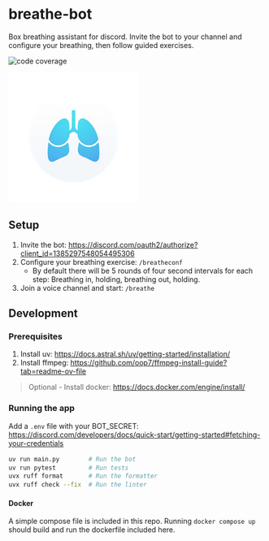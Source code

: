 # breathe-bot

Box breathing assistant for discord. Invite the bot to your channel and configure your breathing, then follow guided exercises.

![code coverage](https://raw.githubusercontent.com/nickjmiller/breathe-bot/coverage-badge/coverage.svg?raw=true "Coverage")

![Logo](assets/logo_256.png?raw=true "Logo")

## Setup

1. Invite the bot: https://discord.com/oauth2/authorize?client_id=1385297548054495306
1. Configure your breathing exercise: `/breatheconf`
    * By default there will be 5 rounds of four second intervals for each step: Breathing in, holding, breathing out, holding.
1. Join a voice channel and start: `/breathe`

## Development

### Prerequisites
1. Install uv: https://docs.astral.sh/uv/getting-started/installation/
1. Install ffmpeg: https://github.com/oop7/ffmpeg-install-guide?tab=readme-ov-file

> Optional - Install docker: https://docs.docker.com/engine/install/

### Running the app

Add a `.env` file with your BOT_SECRET: https://discord.com/developers/docs/quick-start/getting-started#fetching-your-credentials

```bash
uv run main.py        # Run the bot
uv run pytest         # Run tests
uvx ruff format       # Run the formatter
uvx ruff check --fix  # Run the linter
```

#### Docker

A simple compose file is included in this repo. Running `docker compose up` should build and run the dockerfile included here.